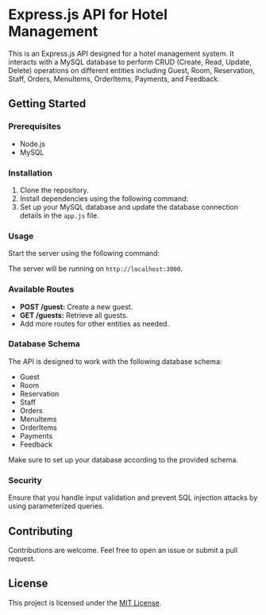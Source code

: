 # Express.js API for Hotel Management

This is an Express.js API designed for a hotel management system. It interacts with a MySQL database to perform CRUD (Create, Read, Update, Delete) operations on different entities including Guest, Room, Reservation, Staff, Orders, MenuItems, OrderItems, Payments, and Feedback.

## Getting Started

### Prerequisites

- Node.js
- MySQL

### Installation

1. Clone the repository.
2. Install dependencies using the following command:
3. Set up your MySQL database and update the database connection details in the `app.js` file.

### Usage

Start the server using the following command:


The server will be running on `http://localhost:3000`.

### Available Routes

- **POST /guest:** Create a new guest.
- **GET /guests:** Retrieve all guests.
- Add more routes for other entities as needed.

### Database Schema

The API is designed to work with the following database schema:

- Guest
- Room
- Reservation
- Staff
- Orders
- MenuItems
- OrderItems
- Payments
- Feedback

Make sure to set up your database according to the provided schema.

### Security

Ensure that you handle input validation and prevent SQL injection attacks by using parameterized queries.

## Contributing

Contributions are welcome. Feel free to open an issue or submit a pull request.

## License

This project is licensed under the [MIT License](https://opensource.org/licenses/MIT).
